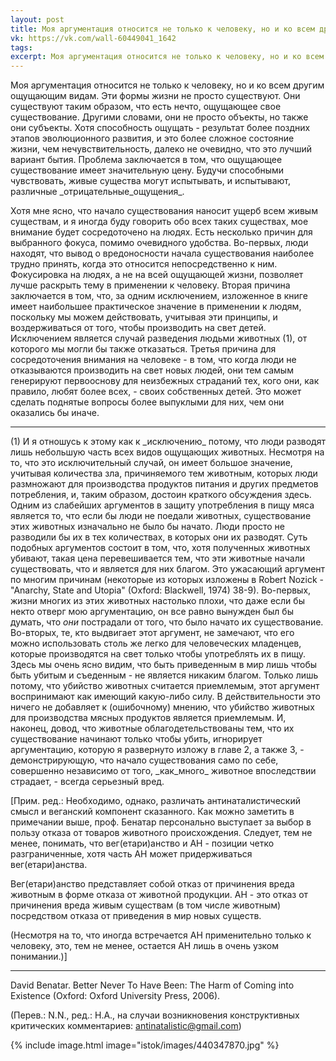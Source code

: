 ```yaml
---
layout: post
title: Моя аргументация относится не только к человеку, но и ко всем другим ощущающим видам
vk: https://vk.com/wall-60449041_1642
tags: 
excerpt: Моя аргументация относится не только к человеку, но и ко всем другим ощущающим видам. Эти формы жизни не просто существуют. Они существуют таким образом, что есть нечто, ощущающее свое существование. Другими словами, они не просто объекты, но также они субъекты. Хотя способность ощущать - результат более поздних этапов эволюционного развития, и это более сложное состояние жизни, чем нечувствительность, далеко не очевидно, что это лучший вариант бытия. Проблема заключается в том, что...
---
```

Моя аргументация относится не только к человеку, но и ко всем другим ощущающим видам. Эти формы жизни не просто существуют. Они существуют таким образом, что есть нечто, ощущающее свое существование. Другими словами, они не просто объекты, но также они субъекты. Хотя способность ощущать - результат более поздних этапов эволюционного развития, и это более сложное состояние жизни, чем нечувствительность, далеко не очевидно, что это лучший вариант бытия. Проблема заключается в том, что ощущающее существование имеет значительную цену. Будучи способными чувствовать, живые существа могут испытывать, и испытывают, различные \_отрицательные\_ощущения\_.

Хотя мне ясно, что начало существования наносит ущерб всем живым существам, и я иногда буду говорить обо всех таких существах, мое внимание будет сосредоточено на людях. Есть несколько причин для выбранного фокуса, помимо очевидного удобства. Во-первых, люди находят, что вывод о вредоносности начала существования наиболее трудно принять, когда это относится непосредственно к ним. Фокусировка на людях, а не на всей ощущающей жизни, позволяет лучше раскрыть тему в применении к человеку. Вторая причина заключается в том, что, за одним исключением, изложенное в книге имеет наибольшее практическое значение в применении к людям, поскольку мы можем действовать, учитывая эти принципы, и воздерживаться от того, чтобы производить на свет детей. Исключением является случай разведения людьми животных (1), от которого мы могли бы также отказаться. Третья причина для сосредоточения внимания на человеке - в том, что когда люди не отказываются производить на свет новых людей, они тем самым генерируют первооснову для неизбежных страданий тех, кого они, как правило, любят более всех, - своих собственных детей. Это может сделать поднятые вопросы более выпуклыми для них, чем они оказались бы иначе.

---

(1) И я отношусь к этому как к \_исключению\_ потому, что люди разводят лишь небольшую часть всех видов ощущающих животных. Несмотря на то, что это исключительный случай, он имеет большое значение, учитывая количества зла, причиняемого тем животным, которых люди размножают для производства продуктов питания и других предметов потребления, и, таким образом, достоин краткого обсуждения здесь. Одним из слабейших аргументов в защиту употребления в пищу мяса является то, что если бы люди не поедали животных, существование этих животных изначально не было бы начато. Люди просто не разводили бы их в тех количествах, в которых они их разводят. Суть подобных аргументов состоит в том, что, хотя полученных животных убивают, такая цена перевешивается тем, что эти животные начали существовать, что и является для них благом. Это ужасающий аргумент по многим причинам (некоторые из которых изложены в Robert Nozick - "Anarchy, State and Utopia" (Oxford: Blackwell, 1974) 38-9). Во-первых, жизни многих из этих животных настолько плохи, что даже если бы некто отверг мою аргументацию, он все равно вынужден был бы думать, что _они_ пострадали от того, что было начато их существование. Во-вторых, те, кто выдвигает этот аргумент, не замечают, что его можно использовать столь же легко для человеческих младенцев, которые производятся на свет только чтобы употреблять их в пищу. Здесь мы очень ясно видим, что быть приведенным в мир лишь чтобы быть убитым и съеденным - не является никаким благом. Только лишь потому, что убийство животных считается приемлемым, этот аргумент воспринимают как имеющий какую-либо силу. В действительности это ничего не добавляет к (ошибочному) мнению, что убийство животных для производства мясных продуктов является приемлемым. И, наконец, довод, что животные облагодетельствованы тем, что их существование начинают только чтобы убить, игнорирует аргументацию, которую я развернуто изложу в главе 2, а также 3, - демонстрирующую, что начало существования само по себе, совершенно независимо от того, \_как\_много\_ животное впоследствии страдает, - всегда серьезный вред.

\[Прим. ред.: Необходимо, однако, различать антинаталистический смысл и веганский компонент сказанного. Как можно заметить в примечании выше, проф. Бенатар персонально выступает за выбор в пользу отказа от товаров животного происхождения. Следует, тем не менее, понимать, что вег(етари)анство и АН - позиции четко разграниченные, хотя часть АН может придерживаться вег(етари)анства. 

Вег(етари)анство представляет собой отказ от причинения вреда животным в форме отказа от животной продукции. АН - это отказ от причинения вреда живым существам (в том числе животным) посредством отказа от приведения в мир новых существ.

(Несмотря на то, что иногда встречается АН применительно только к человеку, это, тем не менее, остается АН лишь в очень узком понимании.)\]

---

David Benatar. Better Never To Have Been: The Harm of Coming into Existence (Oxford: Oxford University Press, 2006).

(Перев.: N.N., ред.: Н.А., на случаи возникновения конструктивных критических комментариев: antinatalistic@gmail.com)

{% include image.html image="istok/images/440347870.jpg" %}